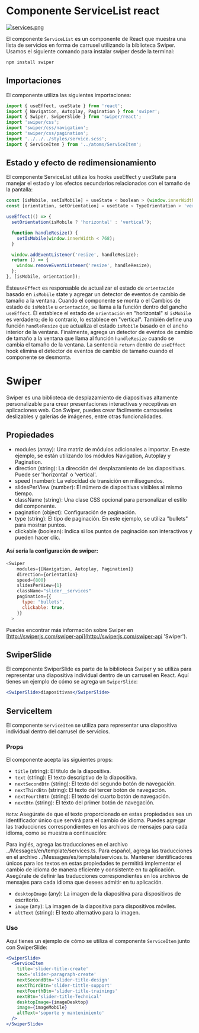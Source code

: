 # Componente ServiceList react

[![services.png](https://i.postimg.cc/MKxq3C2h/services.png)](https://postimg.cc/xqswcFdR)

El componente `ServiceList` es un componente de React que muestra una lista de servicios en forma de carrusel utilizando la biblioteca Swiper. Usamos el
siguiente comando para instalar swiper desde la terminal:

```js
npm install swiper
```

## Importaciones

El componente utiliza las siguientes importaciones:

```jsx
import { useEffect, useState } from 'react';
import { Navigation, Autoplay, Pagination } from 'swiper';
import { Swiper, SwiperSlide } from 'swiper/react';
import 'swiper/css';
import 'swiper/css/navigation';
import 'swiper/css/pagination';
import '../../../styles/service.scss';
import { ServiceItem } from '../atoms/ServiceItem';
```

## Estado y efecto de redimensionamiento

El componente ServiceList utiliza los hooks useEffect y useState para manejar el estado y los efectos secundarios relacionados con el tamaño de la pantalla:

```jsx
const [isMobile, setIsMobile] = useState < boolean > (window.innerWidth < 768);
const [orientation, setOrientation] = useState < TypeOrientation > 'vertical';

useEffect(() => {
  setOrientation(isMobile ? 'horizontal' : 'vertical');

  function handleResize() {
    setIsMobile(window.innerWidth < 768);
  }

  window.addEventListener('resize', handleResize);
  return () => {
    window.removeEventListener('resize', handleResize);
  };
}, [isMobile, orientation]);
```

Este`useEffect` es responsable de actualizar el estado de `orientación` basado en `isMobile`
state y agregar un detector de eventos de cambio de tamaño a la ventana. Cuando el componente se monta o el
Cambios de estado de `isMobile` u `orientación`, se llama a la función dentro del gancho `useEffect`. Él
establece el estado de `orientación` en "horizontal" si `isMobile` es verdadero; de lo contrario, lo establece en
"vertical". También define una función `handleResize` que actualiza el estado `isMobile` basado en
el ancho interior de la ventana. Finalmente, agrega un detector de eventos de cambio de tamaño a la ventana que llama al
función `handleResize` cuando se cambia el tamaño de la ventana. La sentencia `return` dentro de `useEffect`
hook elimina el detector de eventos de cambio de tamaño cuando el componente se desmonta.

# Swiper

Swiper es una biblioteca de desplazamiento de diapositivas altamente personalizable para crear presentaciones interactivas y receptivas en aplicaciones web. Con Swiper, puedes crear fácilmente carrouseles deslizables y galerías de imágenes, entre otras funcionalidades.

## Propiedades

- modules (array): Una matriz de módulos adicionales a importar. En este ejemplo, se están utilizando los módulos Navigation, Autoplay y Pagination.
- direction (string): La dirección del desplazamiento de las diapositivas. Puede ser 'horizontal' o 'vertical'.
- speed (number): La velocidad de transición en milisegundos.
- slidesPerView (number): El número de diapositivas visibles al mismo tiempo.
- className (string): Una clase CSS opcional para personalizar el estilo del componente.
- pagination (object): Configuración de paginación.
- type (string): El tipo de paginación. En este ejemplo, se utiliza "bullets" para mostrar puntos.
- clickable (boolean): Indica si los puntos de paginación son interactivos y pueden hacer clic.

#### Así sería la configuración de swiper:

```js
<Swiper
    modules={[Navigation, Autoplay, Pagination]}
    direction={orientation}
    speed={800}
    slidesPerView={1}
    className="slider__services"
    pagination={{
      type: "bullets",
      clickable: true,
    }}
  >
```

Puedes encontrar más información sobre Swiper en [http://swiperjs.com/swiper-api](http://swiperjs.com/swiper-api 'Swiper').

## SwiperSlide

El componente SwiperSlide es parte de la biblioteca Swiper y se utiliza para representar una diapositiva individual dentro de un carrusel en React. Aquí tienes un ejemplo de cómo se agrega un `SwiperSlide`:

```jsx
<SwiperSlide>diapositivas</SwiperSlide>
```

## ServiceItem

El componente `ServiceItem` se utiliza para representar una diapositiva individual dentro del carrusel de servicios.

### Props

El componente acepta las siguientes props:

- `title` (string): El título de la diapositiva.
- `text` (string): El texto descriptivo de la diapositiva.
- `nextSecondBtn` (string): El texto del segundo botón de navegación.
- `nextThirdBtn` (string): El texto del tercer botón de navegación.
- `nextFourthBtn` (string): El texto del cuarto botón de navegación.
- `nextBtn` (string): El texto del primer botón de navegación.

`Nota`: Asegúrate de que el texto proporcionado en estas propiedades sea un identificador único que servirá para el cambio de idioma. Puedes agregar las traducciones correspondientes en los archivos de mensajes para cada idioma, como se muestra a continuación:

Para inglés, agrega las traducciones en el archivo ../Messages/en/template/services.ts.
Para español, agrega las traducciones en el archivo ../Messages/es/template/services.ts.
Mantener identificadores únicos para los textos en estas propiedades te permitirá implementar el cambio de idioma de manera eficiente y consistente en tu aplicación. Asegúrate de definir las traducciones correspondientes en los archivos de mensajes para cada idioma que desees admitir en tu aplicación.

- `desktopImage` (any): La imagen de la diapositiva para dispositivos de escritorio.
- `image` (any): La imagen de la diapositiva para dispositivos móviles.
- `altText` (string): El texto alternativo para la imagen.

### Uso

Aquí tienes un ejemplo de cómo se utiliza el componente `ServiceItem` junto con SwiperSlide:

```jsx
<SwiperSlide>
  <ServiceItem
    title='slider-title-create'
    text='slider-paragraph-create'
    nextSecondBtn='slider-title-design'
    nextThirdBtn='slider-tittle-support'
    nextFourthBtn='slider-title-trainings'
    nextBtn='slider-title-Technical'
    desktopImage={imageDesktop}
    image={imageMobile}
    altText='soporte y mantenimiento'
  />
</SwiperSlide>
```
